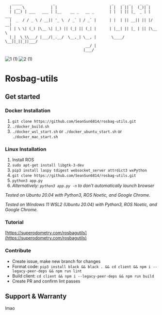 ```
   _____              _                          _    _  _    _  _
  |  __ \            | |                        | |  | || |  (_)| |
  | |__) | ___   ___ | |__    __ _   __ _       | |  | || |_  _ | | ___
  |  _  / / _ \ / __|| '_ \  / _` | / _` |      | |  | || __|| || |/ __|
  | | \ \| (_) |\__ \| |_) || (_| || (_| |      | |__| || |_ | || |\__ \
  |_|  \_\\___/ |___/|_.__/  \__,_| \__, |       \____/  \__||_||_||___/
                                     __/ |
                                    |___/
```

![1 (1)](https://user-images.githubusercontent.com/33432158/214935335-cd55eb9f-0621-4fe9-ad81-3fd05969c80a.png)
![2 (1)](https://user-images.githubusercontent.com/33432158/214935344-a193ef27-ee3a-4dfb-8118-df0a229f38c7.png)

# Rosbag-utils

## Get started

### Docker Installation

1. `git clone https://github.com/SeanSun6814/rosbag-utils.git`
2. `./docker_build.sh`
3. `./docker_wsl_start.sh` or `./docker_ubuntu_start.sh` or `./docker_mac_start.sh`

### Linux Installation

1. Install ROS
2. `sudo apt-get install libgtk-3-dev`
3. `pip3 install laspy tdigest websocket_server attrdict3 wxPython`
4. `git clone https://github.com/SeanSun6814/rosbag-utils.git`
5. `python3 app.py`
6. _Alternatively: `python3 app.py -n` to don't automatically launch browser_

_Tested on Ubuntu 20.04 with Python3, ROS Noetic, and Google Chrome._

_Tested on Windows 11 WSL2 (Ubuntu 20.04) with Python3, ROS Noetic, and Google Chrome._

### Tutorial

[https://superodometry.com/rosbagutils](https://superodometry.com/rosbagutils)

### Contribute

-   Create issue, make new branch for changes
-   Format code: `pip3 install black && black . && cd client && npm i --legacy-peer-deps && npm run lint`
-   Build client: `cd client && npm i --legacy-peer-deps && npm run build`
-   Create PR and confirm lint passes

## Support & Warranty

lmao
